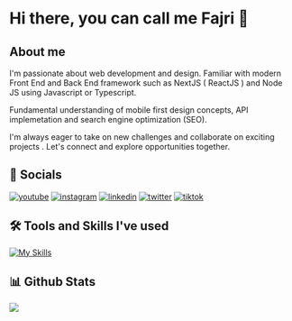 
# Hi there, you can call me Fajri 👋

## About me
I'm passionate about web development and design. Familiar with modern Front End and Back End framework such as NextJS ( ReactJS ) and Node JS using Javascript or Typescript.

Fundamental understanding of mobile first design concepts, API implemetation and search engine optimization (SEO).

I'm always eager to take on new challenges and collaborate on exciting projects . Let's connect and explore opportunities together.


## 🔗 Socials
[![youtube](https://img.shields.io/badge/Youtube-red?style=for-the-badge&logo=youtube)](https://youtube.com/@pajribp)
[![instagram](https://img.shields.io/badge/Instagram-E4405F?style=for-the-badge&logo=instagram&logoColor=white)](https://instagram.com/pajribp/)
[![linkedin](https://img.shields.io/badge/linkedin-0A66C2?style=for-the-badge&logo=linkedin&logoColor=white)](https://www.linkedin.com/in/fajri-bagja-putra-56aa2b28b)
[![twitter](https://img.shields.io/badge/twitter-1DA1F2?style=for-the-badge&logo=twitter&logoColor=white)](https://twitter.com/fjribptra/)
[![tiktok](https://img.shields.io/badge/Tiktok-grey?style=for-the-badge&logo=tiktok)](https://tiktok.com/@fjribptra)

## 🛠️ Tools and Skills I've used

[![My Skills](https://skillicons.dev/icons?i=react,docker,express,git,github,js,html,css,nodejs,npm,php,postman,tailwind,vite,vue,wordpress,linux,sass,mysql,laravel)](https://skillicons.dev)


## 📊 Github Stats
![](https://github-readme-stats.vercel.app/api/top-langs/?username=fjribptra&theme=dracula&layout=compact)


